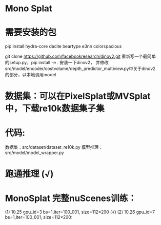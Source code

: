 # Mono Splat
# 需要安装的包
pip install hydra-core dacite beartype e3nn colorspacious

git clone https://github.com/facebookresearch/dinov2.git
重新写一个最简单的setup.py，pip install -e . 安装一下dinov2，
并修改src/model/encoder/costvolume/depth_predictor_multiview.py中关于dinov2的部分，以本地调用model


# 数据集：可以在PixelSplat或MVSplat中，下载re10k数据集子集

# 代码:
数据集：src/dataset/dataset_re10k.py
模型推理：src/model/model_wrapper.py

# 跑通推理 (√)
# MonoSplat 完整nuScenes训练：
(1) 10.25 gpu_id=3 bs=1,iter=100_001, size=112×200 (√)
(2) 10.26 gpu_id=7 bs=1,iter=100_001, size=112×200: